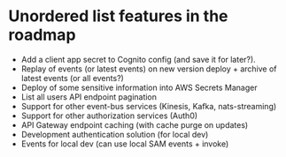 # Unordered list features in the roadmap

-   Add a client app secret to Cognito config (and save it for later?).
-   Replay of events (or latest events) on new version deploy + archive of latest events (or all events?)
-   Deploy of some sensitive information into AWS Secrets Manager
-   List all users API endpoint pagination
-   Support for other event-bus services (Kinesis, Kafka, nats-streaming)
-   Support for other authorization services (Auth0)
-   API Gateway endpoint caching (with cache purge on updates)
-   Development authentication solution (for local dev)
-   Events for local dev (can use local SAM events + invoke)
